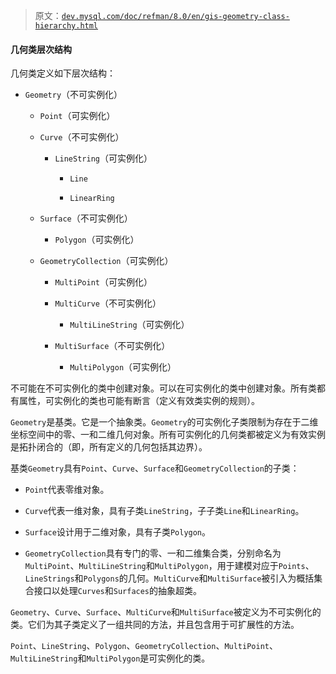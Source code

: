 > 原文：[`dev.mysql.com/doc/refman/8.0/en/gis-geometry-class-hierarchy.html`](https://dev.mysql.com/doc/refman/8.0/en/gis-geometry-class-hierarchy.html)

#### 几何类层次结构

几何类定义如下层次结构：

+   `Geometry`（不可实例化）

    +   `Point`（可实例化）

    +   `Curve`（不可实例化）

        +   `LineString`（可实例化）

            +   `Line`

            +   `LinearRing`

    +   `Surface`（不可实例化）

        +   `Polygon`（可实例化）

    +   `GeometryCollection`（可实例化）

        +   `MultiPoint`（可实例化）

        +   `MultiCurve`（不可实例化）

            +   `MultiLineString`（可实例化）

        +   `MultiSurface`（不可实例化）

            +   `MultiPolygon`（可实例化）

不可能在不可实例化的类中创建对象。可以在可实例化的类中创建对象。所有类都有属性，可实例化的类也可能有断言（定义有效类实例的规则）。

`Geometry`是基类。它是一个抽象类。`Geometry`的可实例化子类限制为存在于二维坐标空间中的零、一和二维几何对象。所有可实例化的几何类都被定义为有效实例是拓扑闭合的（即，所有定义的几何包括其边界）。

基类`Geometry`具有`Point`、`Curve`、`Surface`和`GeometryCollection`的子类：

+   `Point`代表零维对象。

+   `Curve`代表一维对象，具有子类`LineString`，子子类`Line`和`LinearRing`。

+   `Surface`设计用于二维对象，具有子类`Polygon`。

+   `GeometryCollection`具有专门的零、一和二维集合类，分别命名为`MultiPoint`、`MultiLineString`和`MultiPolygon`，用于建模对应于`Points`、`LineStrings`和`Polygons`的几何。`MultiCurve`和`MultiSurface`被引入为概括集合接口以处理`Curves`和`Surfaces`的抽象超类。

`Geometry`、`Curve`、`Surface`、`MultiCurve`和`MultiSurface`被定义为不可实例化的类。它们为其子类定义了一组共同的方法，并且包含用于可扩展性的方法。

`Point`、`LineString`、`Polygon`、`GeometryCollection`、`MultiPoint`、`MultiLineString`和`MultiPolygon`是可实例化的类。
